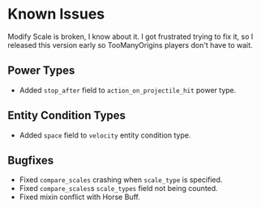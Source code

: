 # Known Issues
Modify Scale is broken, I know about it. I got frustrated trying to fix it, so I released this version early so TooManyOrigins players don't have to wait.

## Power Types
- Added `stop_after` field to `action_on_projectile_hit` power type.

## Entity Condition Types
- Added `space` field to `velocity` entity condition type.

## Bugfixes
- Fixed `compare_scales` crashing when `scale_type` is specified.
- Fixed `compare_scales`s `scale_types` field not being counted.
- Fixed mixin conflict with Horse Buff.